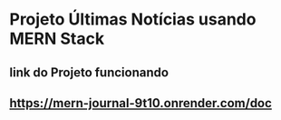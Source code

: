 # Projeto Últimas Notícias usando MERN Stack

## link do Projeto funcionando
## https://mern-journal-9t10.onrender.com/doc
